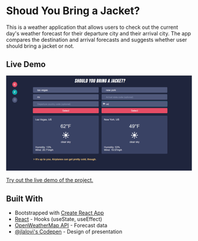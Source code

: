 # Shoud You Bring a Jacket?

This is a weather application that allows users to check out the current day's weather forecast for their departure city and their arrival city. The app compares the destination and arrival forecasts and suggests whether user should bring a jacket or not.

## Live Demo

![Screenshot of live demo](./bring-a-jacket-demo.png)

[Try out the live demo of the project.](https://bring-a-jacket.herokuapp.com/)

## Built With

  - Bootstrapped with [Create React App](https://github.com/facebook/create-react-app)
  - [React](https://reactjs.org/) - Hooks (useState, useEffect)
  - [OpenWeatherMap API](https://openweathermap.org/) - Forecast data
  - [@jlalovi's Codepen](https://codepen.io/jlalovi/full/bIyAr) - Design of presentation